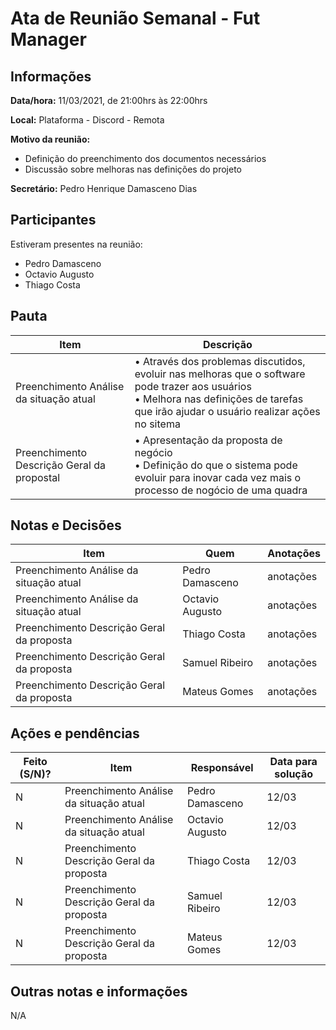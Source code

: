 # Ata de Reunião Semanal - Fut Manager

## Informações
**Data/hora:** 11/03/2021, de 21:00hrs às 22:00hrs

**Local:** Plataforma - Discord - Remota 

**Motivo da reunião:** 
 * Definição do preenchimento dos documentos necessários
 * Discussão sobre melhoras nas definições do projeto

**Secretário:** Pedro Henrique Damasceno Dias  

## Participantes
Estiveram presentes na reunião:
- Pedro Damasceno
- Octavio Augusto
- Thiago Costa

## Pauta

| Item                                      | Descrição                                                                                                                                                                                  |
| ----------------------------------------- | ------------------------------------------------------------------------------------------------------------------------------------------------------------------------------------------ |
| Preenchimento Análise da situação atual    | • Através dos problemas discutidos, evoluir nas melhoras que o software pode trazer aos usuários<br>• Melhora nas definições de tarefas que irão ajudar o usuário realizar ações no sitema |
| Preenchimento Descrição Geral da propostal | • Apresentação da proposta de negócio <br>• Definição do que o sistema pode evoluir para inovar cada vez mais o processo de nogócio de uma quadra                                          |

## Notas e Decisões
| Item                                     | Quem            | Anotações |
| ---------------------------------------- | --------------- | --------- |
| Preenchimento Análise da situação atual   | Pedro Damasceno | anotações |
| Preenchimento Análise da situação atual   | Octavio Augusto | anotações |
| Preenchimento Descrição Geral da proposta | Thiago Costa    | anotações |
| Preenchimento Descrição Geral da proposta | Samuel Ribeiro  | anotações |
| Preenchimento Descrição Geral da proposta | Mateus Gomes    | anotações |


## Ações e pendências
| Feito (S/N)? | Item                                     | Responsável     | Data para solução |
| ------------ | ---------------------------------------- | --------------- | ----------------- |
| N            | Preenchimento Análise da situação atual   | Pedro Damasceno | 12/03             |
| N            | Preenchimento Análise da situação atual   | Octavio Augusto | 12/03             |
| N            | Preenchimento Descrição Geral da proposta | Thiago Costa    | 12/03             |
| N            | Preenchimento Descrição Geral da proposta | Samuel Ribeiro  | 12/03             |
| N            | Preenchimento Descrição Geral da proposta | Mateus Gomes    | 12/03             |

## Outras notas e informações
N/A